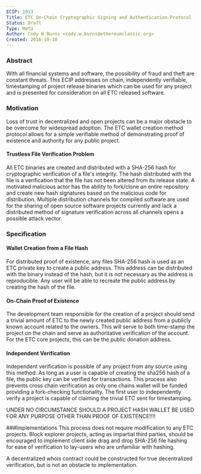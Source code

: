 ```yaml
---
ECIP: 1013
Title: ETC On-Chain Cryptographic Signing and Authentication Protocol
Status: Draft
Type: Meta
Author: Cody W Burns <cody.w.burns@ethereumclassic.org>
Created: 2016-10-10
---
```


### Abstract
With all financial systems and software, the possibility of fraud and theft are constant threats.  This ECIP addresses on chain, independently verifiable, timestamping of project release binaries which can be used for any project and is presented for consideration on all ETC released software. 

### Motivation
Loss of trust in decentralized and open projects can be a major obstacle to be overcome for widespread adoption. The ETC  wallet creation method protocol allows for a simple verifiable method of demonstrating proof of existence and authority for any public project.

#### Trustless File Verification Problem
All ETC binaries are created and distributed with a SHA-256 hash for cryptographic verification of a file's integrity. The hash distributed with the file is a verification that the file has not been altered from its release state. A motivated malicious actor has the ability to fork/clone an entire repository and create new hash signatures based on the malicious code for distribution. Multiple distribution channels for compiled software are used for the sharing of open source software projects currently and lack a distributed method of signature verification across all channels opens a possible attack vector.

### Specification

#### Wallet Creation from a File Hash
For distributed proof of existence, any files SHA-256 hash is used as an ETC private key to create a public address. This address can be distributed with the binary instead of the hash, but it is not necessary as the address is reproducible. Any user will be able to recreate the public address by creating the hash of the file.  

#### On-Chain Proof of Existence

The development team responsible for the creation of a project should send a trivial amount of ETC to the newly created public address from a publicly known account related to the owners. This will serve to both time-stamp the project on the chain and serve as authoritative verification of the account. For the ETC core projects, this can be the public donation address. 

#### Independent Verification
Independent verification is possible of any project from any source using this method. As long as a user is capable of creating the sha256 hash of a file, the public key can be verified for transactions. This process also prevents cross chain verification as only one chains wallet will be funded providing a fork-checking functionality. The first user to independently verify a project is capable of claiming the trivial ETC sent for timestamping.

UNDER NO CIRCUMSTANCE SHOULD A PROJECT HASH WALLET BE USED FOR ANY PURPOSE OTHER THAN PROOF OF EXISTENCE!!!!

###Implementations
This process does not require modification to any ETC projects. Block explorer projects, acting as impartial third parties, should be encouraged to implement client side drag and drop SHA-256 file hashing for ease of verification to lay-users who are unfamiliar with hashing. 


A decentralized whois contract could be constructed for true decentralized verification, but is not an obstacle to implementation. 

